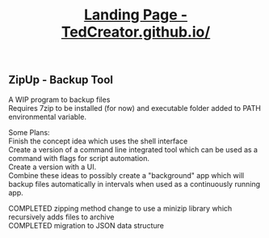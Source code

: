<h1 align="center"><a href="https://tedcreator.github.io/">Landing Page - TedCreator.github.io/</a></h1>
<br/>


<h2> ZipUp - Backup Tool </h1>



A WIP program to backup files <br>
Requires 7zip to be installed (for now) and executable folder added to PATH environmental variable. <br>

Some Plans: <br>
Finish the concept idea which uses the shell interface<br>
Create a version of a command line integrated tool which can be used as a command with flags for script automation. <br>
Create a version with a UI. <br>
Combine these ideas to possibly create a "background" app which will backup files automatically in intervals when used as a continuously running app. <br>

COMPLETED zipping method change to use a minizip library which recursively adds files to archive <br>
COMPLETED migration to JSON data structure <br>

